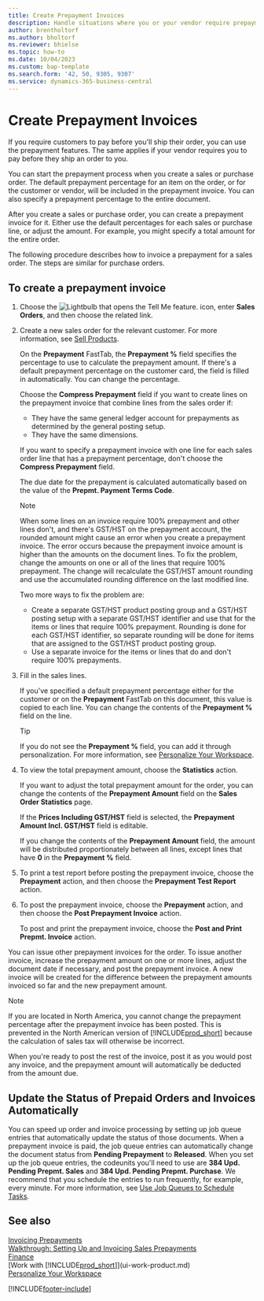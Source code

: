 ```yaml
---
title: Create Prepayment Invoices
description: Handle situations where you or your vendor require prepayment. Use the default percentages for each sales or purchase line or adjust the amount as necessary.
author: brentholtorf
ms.author: bholtorf
ms.reviewer: bhielse
ms.topic: how-to
ms.date: 10/04/2023
ms.custom: bap-template
ms.search.form: '42, 50, 9305, 9307'
ms.service: dynamics-365-business-central
---
```

# Create Prepayment Invoices

If you require customers to pay before you'll ship their order, you can use the prepayment features. The same applies if your vendor requires you to pay before they ship an order to you.  

You can start the prepayment process when you create a sales or purchase order. The default prepayment percentage for an item on the order, or for the customer or vendor, will be included in the prepayment invoice. You can also specify a prepayment percentage to the entire document.

After you create a sales or purchase order, you can create a prepayment invoice for it. Either use the default percentages for each sales or purchase line, or adjust the amount. For example, you might specify a total amount for the entire order.  

The following procedure describes how to invoice a prepayment for a sales order. The steps are similar for purchase orders.  

## To create a prepayment invoice

1. Choose the ![Lightbulb that opens the Tell Me feature.](media/ui-search/search_small.png "Tell me what you want to do") icon, enter **Sales Orders**, and then choose the related link.  
2. Create a new sales order for the relevant customer. For more information, see [Sell Products](sales-how-sell-products.md).  

    On the **Prepayment** FastTab, the **Prepayment %** field specifies the percentage to use to calculate the prepayment amount. If there's a default prepayment percentage on the customer card, the field is filled in automatically. You can change the percentage. <!--This percentage is applied to lines where the item on that line does not already specify a prepayment percentage. The prepayment percentage is only copied from the header to lines that do not copy the default prepayment percentage from the item.-->  

    Choose the **Compress Prepayment** field if you want to create lines on the prepayment invoice that combine lines from the sales order if:  

    - They have the same general ledger account for prepayments as determined by the general posting setup.  
    - They have the same dimensions.  

    If you want to specify a prepayment invoice with one line for each sales order line that has a prepayment percentage, don't choose the **Compress Prepayment** field.  

    The due date for the prepayment is calculated automatically based on the value of the **Prepmt. Payment Terms Code**.

    > [!NOTE]
    > When some lines on an invoice require 100% prepayment and other lines don't, and there's GST/HST on the prepayment account, the rounded amount might cause an error when you create a prepayment invoice. The error occurs because the prepayment invoice amount is higher than the amounts on the document lines. To fix the problem, change the amounts on one or all of the lines that require 100% prepayment. The change will recalculate the GST/HST amount rounding and use the accumulated rounding difference on the last modified line.
    >
    > Two more ways to fix the problem are:
    >
    > * Create a separate GST/HST product posting group and a GST/HST posting setup with a separate GST/HST identifier and use that for the items or lines that require 100% prepayment. Rounding is done for each GST/HST identifier, so separate rounding will be done for items that are assigned to the GST/HST product posting group.
    > * Use a separate invoice for the items or lines that do and don't require 100% prepayments.

3. Fill in the sales lines.  

    If you've specified a default prepayment percentage either for the customer or on the **Prepayment** FastTab on this document, this value is copied to each line. You can change the contents of the **Prepayment %** field on the line.  

    > [!TIP]
    > If you do not see the **Prepayment %** field, you can add it through personalization.  For more information, see [Personalize Your Workspace](ui-personalization-user.md).

4. To view the total prepayment amount, choose the **Statistics** action.

    If you want to adjust the total prepayment amount for the order, you can change the contents of the **Prepayment Amount** field on the **Sales Order Statistics** page.  

    If the **Prices Including GST/HST** field is selected, the **Prepayment Amount Incl. GST/HST** field is editable.  

    If you change the contents of the **Prepayment Amount** field, the amount will be distributed proportionately between all lines, except lines that have **0** in the **Prepayment %** field.  

5. To print a test report before posting the prepayment invoice, choose the **Prepayment** action, and then choose the **Prepayment Test Report** action.  
6. To post the prepayment invoice, choose the **Prepayment** action, and then choose the **Post Prepayment Invoice** action.  

    To post and print the prepayment invoice, choose the **Post and Print Prepmt. Invoice** action.  

You can issue other prepayment invoices for the order. To issue another invoice, increase the prepayment amount on one or more lines, adjust the document date if necessary, and post the prepayment invoice. A new invoice will be created for the difference between the prepayment amounts invoiced so far and the new prepayment amount.  

> [!NOTE]  
> If you are located in North America, you cannot change the prepayment percentage after the prepayment invoice has been posted. This is prevented in the North American version of [!INCLUDE[prod_short](includes/prod_short.md)] because the calculation of sales tax will otherwise be incorrect.  

 When you're ready to post the rest of the invoice, post it as you would post any invoice, and the prepayment amount will automatically be deducted from the amount due.  

## Update the Status of Prepaid Orders and Invoices Automatically

You can speed up order and invoice processing by setting up job queue entries that automatically update the status of those documents. When a prepayment invoice is paid, the job queue entries can automatically change the document status from **Pending Prepayment** to **Released**. When you set up the job queue entries, the codeunits you'll need to use are **384 Upd. Pending Prepmt. Sales** and **384 Upd. Pending Prepmt. Purchase**. We recommend that you schedule the entries to run frequently, for example, every minute. For more information, see [Use Job Queues to Schedule Tasks](admin-job-queues-schedule-tasks.md).

## See also 

[Invoicing Prepayments](finance-invoice-prepayments.md)  
[Walkthrough: Setting Up and Invoicing Sales Prepayments](walkthrough-setting-up-and-invoicing-sales-prepayments.md)  
[Finance](finance.md)  
[Work with [!INCLUDE[prod_short](includes/prod_short.md)]](ui-work-product.md)  
[Personalize Your Workspace](ui-personalization-user.md)  


[!INCLUDE[footer-include](includes/footer-banner.md)]
